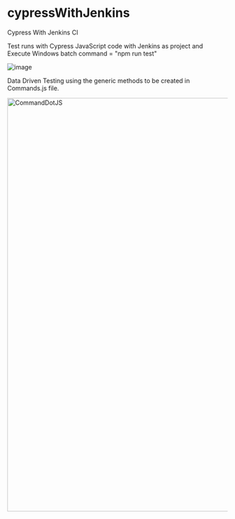 # cypressWithJenkins

Cypress With Jenkins CI

Test runs with Cypress JavaScript code with Jenkins as <CypressJenkins> project and Execute Windows batch command = "npm run test"




![image](https://user-images.githubusercontent.com/49794348/192873955-3a6308bf-7c35-4d63-a5d5-b4b986f2373e.png)





Data Driven Testing using the generic methods to be created in Commands.js file.

<img width="942" alt="CommandDotJS" src="https://user-images.githubusercontent.com/49794348/193738734-9c610c31-8ea6-47bc-9098-5d2bc1a44729.PNG">
